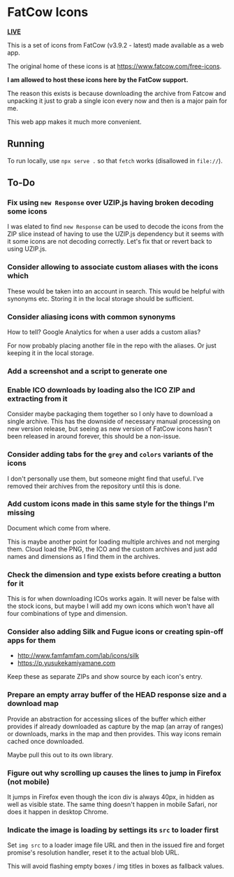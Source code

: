 # FatCow Icons

[**LIVE**](https://tomashubelbauer.github.io/fatcow-icons)

This is a set of icons from FatCow (v3.9.2 - latest) made available as a web app.

The original home of these icons is at https://www.fatcow.com/free-icons.

**I am allowed to host these icons here by the FatCow support.**

The reason this exists is because downloading the archive from Fatcow and unpacking
it just to grab a single icon every now and then is a major pain for me.

This web app makes it much more convenient.

## Running

To run locally, use `npx serve .` so that `fetch` works (disallowed in `file://`).

## To-Do

### Fix using `new Response` over UZIP.js having broken decoding some icons

I was elated to find `new Response` can be used to decode the icons from the
ZIP slice instead of having to use the UZIP.js dependency but it seems with it
some icons are not decoding correctly.
Let's fix that or revert back to using UZIP.js.

### Consider allowing to associate custom aliases with the icons which

These would be taken into an account in search. This would be helpful with synonyms etc.
Storing it in the local storage should be sufficient.

### Consider aliasing icons with common synonyms

How to tell? Google Analytics for when a user adds a custom alias?

For now probably placing another file in the repo with the aliases.
Or just keeping it in the local storage.

### Add a screenshot and a script to generate one

### Enable ICO downloads by loading also the ICO ZIP and extracting from it

Consider maybe packaging them together so I only have to download a single
archive. This has the downside of necessary manual processing on new version
release, but seeing as new version of FatCow icons hasn't been released in
around forever, this should be a non-issue.

### Consider adding tabs for the `grey` and `colors` variants of the icons

I don't personally use them, but someone might find that useful. I've removed
their archives from the repository until this is done.

### Add custom icons made in this same style for the things I'm missing

Document which come from where.

This is maybe another point for loading multiple archives and not merging them.
Cloud load the PNG, the ICO and the custom archives and just add names and
dimensions as I find them in the archives.

### Check the dimension and type exists before creating a button for it

This is for when downloading ICOs works again. It will never be false with the
stock icons, but maybe I will add my own icons which won't have all four
combinations of type and dimension.

### Consider also adding Silk and Fugue icons or creating spin-off apps for them

- http://www.famfamfam.com/lab/icons/silk
- https://p.yusukekamiyamane.com

Keep these as separate ZIPs and show source by each icon's entry.

### Prepare an empty array buffer of the HEAD response size and a download map

Provide an abstraction for accessing slices of the buffer which either provides
if already downloaded as capture by the map (an array of ranges) or downloads,
marks in the map and then provides. This way icons remain cached once downloaded.

Maybe pull this out to its own library.

### Figure out why scrolling up causes the lines to jump in Firefox (not mobile)

It jumps in Firefox even though the icon div is always 40px, in hidden as well
as visible state. The same thing doesn't happen in mobile Safari, nor does it
happen in desktop Chrome.

### Indicate the image is loading by settings its `src` to loader first

Set `img src` to a loader image file URL and then in the issued fire and forget
promise's resolution handler, reset it to the actual blob URL.

This will avoid flashing empty boxes / img titles in boxes as fallback values.
